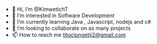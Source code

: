 - 👋 Hi, I’m @KimwetichT
- 👀 I’m interested in Software Development
- 🌱 I’m currently learning Java , Javascript, nodejs and c#
- 💞️ I’m looking to collaborate on as many projects
- 📫 How to reach me titocipngetij2@gmail.com

<!---
KimwetichT/KimwetichT is a ✨ special ✨ repository because its `README.md` (this file) appears on your GitHub profile.
You can click the Preview link to take a look at your changes.
--->

